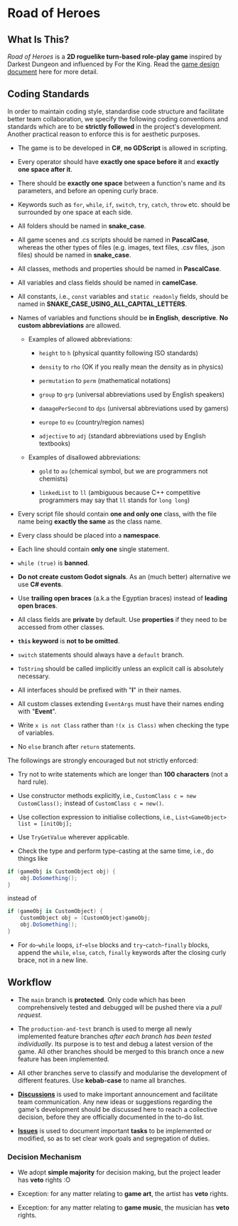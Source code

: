 # Road of Heroes

## What Is This?

*Road of Heroes* is a **2D roguelike turn-based role-play game** inspired by Darkest Dungeon and influenced by For the King. Read the [game design document](GDD.md) here for more detail.

## Coding Standards

In order to maintain coding style, standardise code structure and facilitate better team collaboration, we specify the following coding conventions and standards which are to be **strictly followed** in the project's development. Another practical reason to enforce this is for aesthetic purposes.

- The game is to be developed in **C#**, **no GDScript** is allowed in scripting.

- Every operator should have **exactly one space before it** and **exactly one space after it**.

- There should be **exactly one space** between a function's name and its parameters, and before an opening curly brace.

- Keywords such as `for`, `while`, `if`, `switch`, `try`, `catch`, `throw` etc. should be surrounded by one space at each side.

- All folders should be named in **snake_case**.

- All game scenes and .cs scripts should be named in **PascalCase**, whereas the other types of files (e.g. images, text files, .csv files, .json files) should be named in **snake_case**.

- All classes, methods and properties should be named in **PascalCase**.

- All variables and class fields should be named in **camelCase**.

- All constants, i.e., `const` variables and `static readonly` fields, should be named in **SNAKE_CASE_USING_ALL_CAPITAL_LETTERS**.
 
- Names of variables and functions should be **in English**, **descriptive**. **No custom abbreviations** are allowed.

  - Examples of allowed abbreviations:

    - `height` to `h` (physical quantity following ISO standards)
   
    - `density` to `rho` (OK if you really mean the density as in physics)
   
    - `permutation` to `perm` (mathematical notations)
   
    - `group` to `grp` (universal abbreviations used by English speakers)
   
    - `damagePerSecond` to `dps` (universal abbreviations used by gamers)
   
    - `europe` to `eu` (country/region names)
   
    - `adjective` to `adj` (standard abbreviations used by English textbooks)
   
  - Examples of disallowed abbreviations:

    - `gold` to `au` (chemical symbol, but we are programmers not chemists)
   
    - `linkedList` to `ll` (ambiguous because C++ competitive programmers may say that `ll` stands for `long long`)

- Every script file should contain **one and only one** class, with the file name being **exactly the same** as the class name.

- Every class should be placed into a **namespace**.

- Each line should contain **only one** single statement. 

- `while (true)` is **banned**.

- **Do not create custom Godot signals**. As an (much better) alternative we use **C# events**.

- Use **trailing open braces** (a.k.a the Egyptian braces) instead of **leading open braces**.

- All class fields are **private** by default. Use **properties** if they need to be accessed from other classes.

- **`this` keyword** is **not to be omitted**.

- `switch` statements should always have a `default` branch.

- `ToString` should be called implicitly unless an explicit call is absolutely necessary.

- All interfaces should be prefixed with "**I**" in their names.

- All custom classes extending `EventArgs` must have their names ending with "**Event**".

- Write `x is not Class` rather than `!(x is Class)` when checking the type of variables.

- No `else` branch after `return` statements.

The followings are strongly encouraged but not strictly enforced:

- Try not to write statements which are longer than **100 characters** (not a hard rule).

- Use constructor methods explicitly, i.e., `CustomClass c = new CustomClass();` instead of `CustomClass c = new()`.

- Use collection expression to initialise collections, i.e., `List<GameObject> list = [initObj];`

- Use `TryGetValue` wherever applicable.

- Check the type and perform type-casting at the same time, i.e., do things like
```c#
if (gameObj is CustomObject obj) {
    obj.DoSomething();
}
```
instead of 
```c#
if (gameObj is CustomObject) {
    CustomObject obj = (CustomObject)gameObj;
    obj.DoSomething();
}
```

- For `do`-`while` loops, `if`-`else` blocks and `try`-`catch`-`finally` blocks, append the `while`, `else`, `catch`, `finally` keywords after the closing curly brace, not in a new line.

## Workflow

- The `main` branch is **protected**. Only code which has been comprehensively tested and debugged will be pushed there via a *pull request*.

- The `production-and-test` branch is used to merge all newly implemented feature branches *after each branch has been tested individually*. Its purpose is to test and debug a latest version of the game. All other branches should be merged to this branch once a new feature has been implemented.

- All other branches serve to classify and modularise the development of different features. Use **kebab-case** to name all branches.

- [**Discussions**](https://github.com/Z-Puyu/Road-of-Heroes/discussions) is used to make important announcement and facilitate team communication. Any new ideas or suggestions regarding the game's development should be discussed here to reach a collective decision, before they are officially documented in the to-do list.

- [**Issues**](https://github.com/Z-Puyu/Road-of-Heroes/issues) is used to document important **tasks** to be implemented or modified, so as to set clear work goals and segregation of duties.
  
### Decision Mechanism

- We adopt **simple majority** for decision making, but the project leader has **veto** rights :O

- Exception: for any matter relating to **game art**, the artist has **veto** rights.

- Exception: for any matter relating to **game music**, the musician has **veto** rights.
